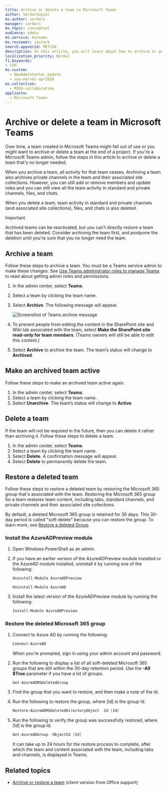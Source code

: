 ```yaml
---
title: Archive or delete a team in Microsoft Teams
author: SerdarSoysal
ms.author: serdars
manager: serdars
ms.topic: conceptual
audience: admin
ms.service: msteams
ms.reviewer: jastark
search.appverid: MET150
description: In this article, you will learn about how to archive or permanently delete a team in Microsoft Teams.
localization_priority: Normal
f1.keywords:
- CSH
ms.custom: 
  - NewAdminCenter_Update
  - seo-marvel-apr2020
ms.collection: 
  - M365-collaboration
appliesto: 
  - Microsoft Teams
---
```


# Archive or delete a team in Microsoft Teams

Over time, a team created in Microsoft Teams might fall out of use or you might want to archive or delete a team at the end of a project. If you're a Microsoft Teams admin, follow the steps in this article to archive or delete a team that's no longer needed.

When you archive a team, all activity for that team ceases. Archiving a team also archives private channels in the team and their associated site collections.  However, you can still add or remove members and update roles and you can still view all the team activity in standard and private channels, files, and chats.

When you delete a team, team activity in standard and private channels (and associated site collections), files, and chats is also deleted.

> [!IMPORTANT]
> Archived teams can be reactivated, but you can’t directly restore a team that has been deleted. Consider archiving the team first, and postpone the deletion until you're sure that you no longer need the team.

## Archive a team

Follow these steps to archive a team. You must be a Teams service admin to make these changes. See [Use Teams administrator roles to manage Teams](./using-admin-roles.md) to read about getting admin roles and permissions.

1. In the admin center, select **Teams**.
2. Select a team by clicking the team name.
3. Select **Archive**. The following message will appear.

    ![Screenshot of Teams archive message](media/teams-archive-message.png)

4. To prevent people from editing the content in the SharePoint site and Wiki tab associated with the team, select **Make the SharePoint site read-only for team members**. (Teams owners will still be able to edit this content.)
5. Select **Archive** to archive the team. The team’s status will change to **Archived**.

## Make an archived team active

Follow these steps to make an archived team active again.

1. In the admin center, select **Teams**.
2. Select a team by clicking the team name.
3. Select **Unarchive**. The team’s status will change to **Active**.

## Delete a team

If the team will not be required in the future, then you can delete it rather than archiving it. Follow these steps to delete a team.

1.	In the admin center, select **Teams**.
2.	Select a team by clicking the team name.
3.	Select **Delete**. A confirmation message will appear.
4.	Select **Delete** to permanently delete the team.

## Restore a deleted team

Follow these steps to restore a deleted team by restoring the Microsoft 365 group that's associated with the team. Restoring the Microsoft 365 group for a team restores team content, including tabs, standard channels, and private channels and their associated site collections.

By default, a deleted Microsoft 365 group is retained for 30 days. This 30-day period is called "soft-delete" because you can restore the group. To learn more, see [Restore a deleted Group](/microsoft-365/admin/create-groups/restore-deleted-group).

### Install the AzureADPreview module

1. Open Windows PowerShell as an admin.
2. If you have an earlier version of the AzureADPreview module installed or the AzureAD module installed, uninstall it by running one of the following:

    ```PowerShell
    Uninstall-Module AzureADPreview
    ```

    ```PowerShell
    Uninstall-Module AzureAD
    ```
3. Install the latest version of the AzureADPreview module by running the following:

    ```PowerShell
    Install-Module AzureADPreview
    ```

### Restore the deleted Microsoft 365 group

1. Connect to Azure AD by running the following:
    ```PowerShell
    Connect-AzureAD
    ```
    When you're prompted, sign in using your admin account and password.  
2. Run the following to display a list of all soft-deleted Microsoft 365 groups that are still within the 30-day retention period. Use the **-All $True** parameter if you have a lot of groups.
    ```PowerShell
    Get-AzureADMSDeletedGroup
    ```
3. Find the group that you want to restore, and then make a note of the Id.
4. Run the following to restore the group, where [Id] is the group Id.
    ```PowerShell
    Restore-AzureADMSDeletedDirectoryObject -Id [Id]
    ```
5.  Run the following to verify the group was successfully restored, where [Id] is the group Id.
    ```PowerShell
    Get-AzureADGroup -ObjectId [Id]
    ```

    It can take up to 24 hours for the restore process to complete, after which the team and content associated with the team, including tabs and channels, is displayed in Teams.
    
## Related topics

- [Archive or restore a team](https://support.microsoft.com/office/archive-or-restore-a-team-dc161cfd-b328-440f-974b-5da5bd98b5a7) (client version from Office support)
